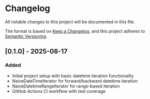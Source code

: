 # Changelog

All notable changes to this project will be documented in this file.

The format is based on [Keep a Changelog](https://keepachangelog.com/en/1.0.0/),
and this project adheres to [Semantic Versioning](https://semver.org/spec/v2.0.0.html).

## [0.1.0] - 2025-08-17

### Added
- Initial project setup with basic datetime iteration functionality
- NaiveDateTimeIterator for forward/backward datetime iteration
- NaiveDatetimeRangeIterator for range-based iteration
- GitHub Actions CI workflow with test coverage
